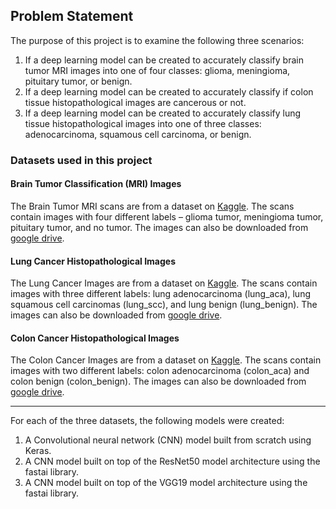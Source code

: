 ## Problem Statement

The purpose of this project is to examine the following three scenarios:
1. If a deep learning model can be created to accurately classify brain tumor MRI images into one of four classes: glioma, meningioma, pituitary tumor, or benign.
2. If a deep learning model can be created to accurately classify if colon tissue histopathological images are cancerous or not.
3. If a deep learning model can be created to accurately classify lung tissue histopathological images into one of three classes: adenocarcinoma, squamous cell carcinoma, or benign.  

### Datasets used in this project
  #### Brain Tumor Classification (MRI) Images
  The Brain Tumor MRI scans are from a dataset on [Kaggle](https://www.kaggle.com/sartajbhuvaji/brain-tumor-classification-mri).   The scans contain images with four different labels – glioma tumor, meningioma tumor, pituitary tumor, and no tumor.  The images can also be downloaded from [google drive](https://drive.google.com/drive/folders/1oLa6T7Bua6nUEbm97Vggz3jQ1hg4ALDx?).
  #### Lung Cancer Histopathological Images
  The Lung Cancer Images are from a dataset on [Kaggle](https://www.kaggle.com/andrewmvd/lung-and-colon-cancer-histopathological-images). The scans contain images with three different labels: lung adenocarcinoma (lung_aca), lung squamous cell carcinomas (lung_scc), and lung benign (lung_benign). The images can also be downloaded from [google drive](https://drive.google.com/drive/folders/14tG6gHRl0exJANZg3xa6JFUT1Xi8RH-a).
  #### Colon Cancer Histopathological Images  
  The Colon Cancer Images are from a dataset on [Kaggle](https://www.kaggle.com/andrewmvd/lung-and-colon-cancer-histopathological-images). The scans contain images with two different labels: colon adenocarcinoma (colon_aca) and colon benign (colon_benign). The images can also be downloaded from [google drive](https://drive.google.com/drive/folders/1fT3wLL8gxKrBca7bJ910LwzS0kZAAFXZ).  
  
---
For each of the three datasets, the following models were created:
1. A Convolutional neural network (CNN) model built from scratch using Keras.  
2. A CNN model built on top of the ResNet50 model architecture using the fastai library.
3. A CNN model built on top of the VGG19 model architecture using the fastai library.
